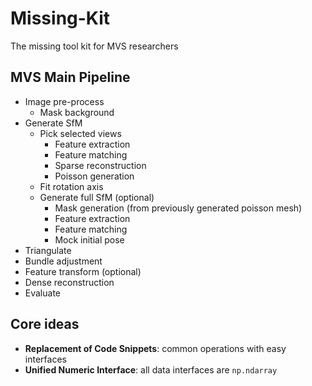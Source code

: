 # Missing-Kit
 The missing tool kit for MVS researchers

## MVS Main Pipeline
 - Image pre-process
   - Mask background
 - Generate SfM
   - Pick selected views
      - Feature extraction
      - Feature matching
      - Sparse reconstruction
      - Poisson generation
   - Fit rotation axis
   - Generate full SfM (optional)
      - Mask generation (from previously generated poisson mesh) 
      - Feature extraction
      - Feature matching
      - Mock initial pose
 - Triangulate
 - Bundle adjustment
 - Feature transform (optional)
 - Dense reconstruction
 - Evaluate

## Core ideas
 - **Replacement of Code Snippets**: common operations with easy interfaces
 - **Unified Numeric Interface**: all data interfaces are `np.ndarray`
